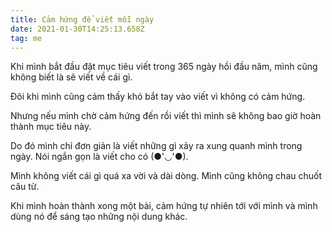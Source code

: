```yaml
---
title: Cảm hứng để viết mỗi ngày
date: 2021-01-30T14:25:13.658Z
tag: me
---
```

Khi mình bắt đầu đặt mục tiêu viết trong 365 ngày hồi đầu năm, mình cũng không biết là sẽ viết về cái gì.

Đôi khi mình cũng cảm thấy khó bắt tay vào viết vì không có cảm hứng.

Nhưng nếu mình chờ cảm hứng đến rồi viết thì mình sẽ không bao giờ hoàn thành mục tiêu này.

Do đó mình chỉ đơn giản là viết những gì xảy ra xung quanh mình trong ngày. Nói ngắn gọn là viết cho có (●'◡'●). 

Mình không viết cái gì quá xa vời và dài dòng. Mình cũng không chau chuốt câu từ.

Khi mình hoàn thành xong một bài, cảm hứng tự nhiên tới với mình và mình dùng nó để sáng tạo những nội dung khác.